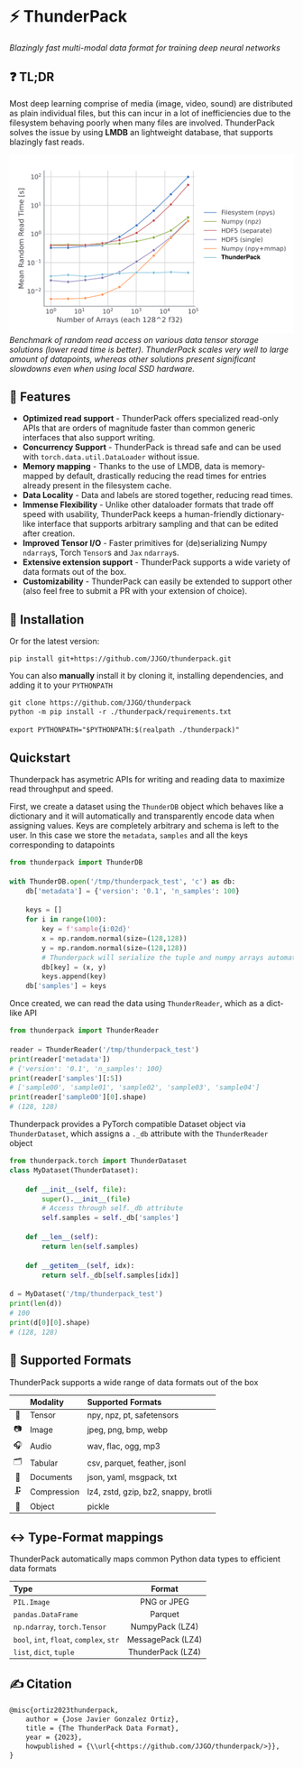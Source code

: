 # ⚡ ThunderPack

_Blazingly fast multi-modal data format for training deep neural networks_

## ❓ TL;DR

Most deep learning comprise of media (image, video, sound) are distributed as plain individual files, but this can incur in a lot of inefficiencies due to the filesystem behaving poorly when many files are involved. ThunderPack solves the issue by using **LMDB** an lightweight database, that supports blazingly fast reads.

![](https://github.com/JJGO/thunderpack/blob/assets/read-time.png)
_Benchmark of random read access on various data tensor storage solutions (lower read time is better). ThunderPack scales very well to large amount of datapoints, whereas other solutions present significant slowdowns even when using local SSD hardware._

## 🌟 Features

- **Optimized read support** - ThunderPack offers specialized read-only APIs that are orders of magnitude faster than common generic interfaces that also support writing.
- **Concurrency Support** - ThunderPack is thread safe and can be used with `torch.data.util.DataLoader` without issue.
- **Memory mapping** - Thanks to the use of LMDB, data is memory-mapped by default, drastically reducing the read times for entries already present in the filesystem cache.
- **Data Locality** - Data and labels are stored together, reducing read times.
- **Immense Flexibility** - Unlike other dataloader formats that trade off speed with usability, ThunderPack keeps a human-friendly dictionary-like interface that supports arbitrary sampling and that can be edited after creation.
- **Improved Tensor I/O** - Faster primitives for (de)serializing Numpy `ndarray`s, Torch `Tensor`s and `Jax` `ndarray`s.
- **Extensive extension support** - ThunderPack supports a wide variety of data formats out of the box.
- **Customizability** - ThunderPack can easily be extended to support other  (also feel free to submit a PR with your extension of choice).
<!-- - **Cloud Native** - Compatible with streaming data schemes, and with built-in sharding support. -->

<!-- ## 🚀 Quickstart -->

## 💾 Installation

<!--
ThunderPack can be installed via `pip`. For the stable version:

```shell
pip install thunderpack
```
-->
Or for the latest version:

```shell
pip install git+https://github.com/JJGO/thunderpack.git
```

You can also **manually** install it by cloning it, installing dependencies, and adding it to your `PYTHONPATH`


```shell
git clone https://github.com/JJGO/thunderpack
python -m pip install -r ./thunderpack/requirements.txt

export PYTHONPATH="$PYTHONPATH:$(realpath ./thunderpack)"
```

## Quickstart

Thunderpack has asymetric APIs for writing and reading data to maximize read throughput and speed.

First, we create a dataset using the `ThunderDB` object which behaves like a dictionary and it will automatically and 
transparently encode data when assigning values. Keys are completely arbitrary and schema is left to the user. 
In this case we store the `metadata`, `samples` and all the keys corresponding to datapoints 

```python
from thunderpack import ThunderDB

with ThunderDB.open('/tmp/thunderpack_test', 'c') as db:
    db['metadata'] = {'version': '0.1', 'n_samples': 100}
    
    keys = []
    for i in range(100):
        key = f'sample{i:02d}'
        x = np.random.normal(size=(128,128))
        y = np.random.normal(size=(128,128))
        # Thunderpack will serialize the tuple and numpy arrays automatically
        db[key] = (x, y) 
        keys.append(key)
    db['samples'] = keys
```

Once created, we can read the data using `ThunderReader`, which as a dict-like API

```python
from thunderpack import ThunderReader

reader = ThunderReader('/tmp/thunderpack_test')
print(reader['metadata'])
# {'version': '0.1', 'n_samples': 100}
print(reader['samples'][:5])
# ['sample00', 'sample01', 'sample02', 'sample03', 'sample04']
print(reader['sample00'][0].shape)
# (128, 128)
```

Thunderpack provides a PyTorch compatible Dataset object via `ThunderDataset`, which 
 assigns a `._db` attribute with the `ThunderReader` object 

```python
from thunderpack.torch import ThunderDataset
class MyDataset(ThunderDataset):
    
    def __init__(self, file):
        super().__init__(file)
        # Access through self._db attribute
        self.samples = self._db['samples']
    
    def __len__(self):
        return len(self.samples)
    
    def __getitem__(self, idx):
        return self._db[self.samples[idx]]

d = MyDataset('/tmp/thunderpack_test')
print(len(d))
# 100
print(d[0][0].shape)
# (128, 128)
```


## 📁 Supported Formats

ThunderPack supports a wide range of data formats out of the box

|  | Modality | Supported Formats |
| :-: | :-- | :-- |
| 🧮 | Tensor | npy, npz, pt, safetensors |
| 📷 | Image | jpeg, png, bmp, webp |
| 🎧 | Audio | wav, flac, ogg, mp3 |
| 🗂️ | Tabular | csv, parquet, feather, jsonl |
| 📄 | Documents | json, yaml, msgpack, txt |
| 🗜️ | Compression | lz4, zstd, gzip, bz2, snappy, brotli |
| 🧸 | Object | pickle |


## ↔ Type-Format mappings

ThunderPack automatically maps common Python data types to efficient data formats

| Type | Format |
|:-- | :--: |
| `PIL.Image` | PNG or JPEG |
| `pandas.DataFrame` | Parquet |
| `np.ndarray`, `torch.Tensor` | NumpyPack (LZ4) |
| `bool`, `int`, `float`, `complex`, `str` | MessagePack (LZ4) |
| `list`, `dict`, `tuple` | ThunderPack (LZ4) |


<!-- ## Performance Benchmarks

>>> Compare loading times of Miniplaces, OxfordFlowers, ImageNet, OASIS3d

## Tutorial

#### 1. Writing a dataset

#### 2. Reading a dataset

#### 3. Creating a PyTorch wrapper

#### 4. Defining a custom format  -->

## ✍️ Citation

```
@misc{ortiz2023thunderpack,
    author = {Jose Javier Gonzalez Ortiz},
    title = {The ThunderPack Data Format},
    year = {2023},
    howpublished = {\\url{<https://github.com/JJGO/thunderpack/>}},
}
```
